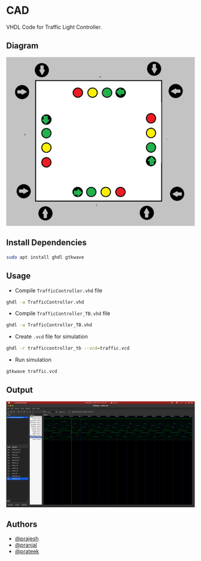# CAD

VHDL Code for Traffic Light Controller.

## Diagram

![Diagram](./assets/diagram.png?raw=true "Diagram")

## Install Dependencies

```bash
sudo apt install ghdl gtkwave
```

## Usage

- Compile `TrafficController.vhd` file

```bash
ghdl -a TrafficController.vhd
```

- Compile `TrafficController_TB.vhd` file

```bash
ghdl -a TrafficController_TB.vhd
```

- Create `.vcd` file for simulation

```bash
ghdl -r trafficcontroller_tb --vcd=traffic.vcd

```

- Run simulation

```bash
gtkwave traffic.vcd
```

## Output

![Output](./assets/output.png?raw=true "Output")

## Authors

- [@prajesh](https://github.com/prajeshElEvEn)
- [@pranjal](https://github.com/PranjalAgarwal04)
- [@prateek](https://www.linkedin.com/in/prateek-dhar-dubey-7b367b191/)
